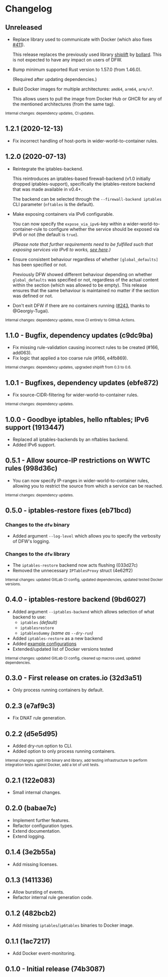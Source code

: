 # Changelog

<!-- next-header -->

## Unreleased

* Replace library used to communicate with Docker (which also fixes [#411]).

    This release replaces the previously used library [shiplift] by [bollard].
    This is not expected to have any impact on users of DFW.

    [#411]: https://github.com/pitkley/dfw/issues/411
    [shiplift]: https://github.com/softprops/shiplift
    [bollard]: https://github.com/fussybeaver/bollard

* Bump minimum supported Rust version to 1.57.0 (from 1.46.0).

  (Required after updating dependencies.)

* Build Docker images for multiple architectures: `amd64`, `arm64`, `arm/v7`.

    This allows users to pull the image from Docker Hub or GHCR for any of the mentioned architectures (from the same tag).

<sub>Internal changes: dependency updates, CI updates.</sub>

## 1.2.1 (2020-12-13)

* Fix incorrect handling of host-ports in wider-world-to-container rules.

## 1.2.0 (2020-07-13)

* Reintegrate the iptables-backend.

    This reintroduces an iptables-based firewall-backend (v1.0 initially dropped iptables-support), specifically the iptables-restore backend that was made available in v0.4+.

    The backend can be selected through the `--firewall-backend iptables` CLI parameter (`nftables` is the default).

* Make exposing containers via IPv6 configurable.

    You can now specify the `expose_via_ipv6`-key within a wider-world-to-container-rule to configure whether the service should be exposed via IPv6 or not (the default is `true`).

    _(Please note that further requirements need to be fulfilled such that exposing services via IPv6 to works, [see here](https://github.com/pitkley/dfw/blob/main/README.md#ipv6support).)_

* Ensure consistent behaviour regardless of whether `[global_defaults]` has been specified or not.

    Previously DFW showed different behaviour depending on whether `global_defaults` was specified or not, regardless of the actual content within the section (which was allowed to be empty).
    This release ensures that the same behaviour is maintained no matter if the section was defined or not.

* Don't exit DFW if there are no containers running ([#243](https://github.com/pitkley/dfw/pull/243), thanks to @Georgiy-Tugai).

<sub>Internal changes: dependency updates, move CI entirely to GitHub Actions.</sub>


## 1.1.0 - Bugfix, dependency updates (c9dc9ba)

* Fix missing rule-validation causing incorrect rules to be created (#166, add063).
* Fix logic that applied a too coarse rule (#166, e4fb869).

<sub>Internal changes: dependency updates, upgraded shiplift from 0.3 to 0.6.</sub>

## 1.0.1 - Bugfixes, dependency updates (ebfe872)

* Fix source-CIDR-filtering for wider-world-to-container rules.

<sub>Internal changes: dependency updates.</sub>

## 1.0.0 - Goodbye iptables, hello nftables; IPv6 support (1913447)

* Replaced all iptables-backends by an nftables backend.
* Added IPv6 support.

## 0.5.1 - Allow source-IP restrictions on WWTC rules (998d36c)

* You can now specify IP-ranges in wider-world-to-container rules, allowing you to restrict the source from which a service can be reached.

<sub>Internal changes: dependency updates.</sub>

## 0.5.0 - iptables-restore fixes (eb71bcd)

### Changes to the `dfw` binary

* Added argument `--log-level` which allows you to specify the verbosity of DFW's logging.

### Changes to the `dfw` library

* The `iptables-restore` backend now acts flushing (033d27c)
* Removed the unnecessary `IPTablesProxy` struct (4e62ff2)

<sub>Internal changes: updated GitLab CI config, updated dependencies, updated tested Docker versions.</sub>

## 0.4.0 - iptables-restore backend (9bd6027)

* Added argument `--iptables-backend` which allows selection of what backend to use:
    * `iptables` *(default)*
    * `iptablesrestore`
    * `iptablesdummy` *(same as `--dry-run`)*
* Added `iptables-restore` as a new backend
* Added [example configurations](examples/)
* Extended/updated list of Docker versions tested

<sub>Internal changes: updated GitLab CI config, cleaned up macros used, updated dependencies.</sub>

## 0.3.0 - First release on crates.io (32d3a51)

* Only process running containers by default.

## 0.2.3 (e7af9c3)

* Fix DNAT rule generation.

## 0.2.2 (d5e5d95)

* Added dry-run option to CLI.
* Added option to only process running containers.

<sub>Internal changes: split into binary and library, add testing infrastructure to perform integration tests against Docker, add a lot of unit tests.</sub>

## 0.2.1 (122e083)

* Small internal changes.

## 0.2.0 (babae7c)

* Implement further features.
* Refactor configuration types.
* Extend documentation.
* Extend logging.

## 0.1.4 (3e2b55a)

* Add missing licenses.

## 0.1.3 (1411336)

* Allow bursting of events.
* Refactor internal rule generation code.

## 0.1.2 (482bcb2)

* Add missing `iptables`/`ip6tables` binaries to Docker image.

## 0.1.1 (1ac7217)

* Add Docker event-monitoring.

## 0.1.0 - Initial release (74b3087)
